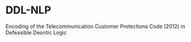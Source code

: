 # DDL-NLP
Encoding of the Telecommunication Customer Protections Code (2012) in Defeasible Deontic Logic
